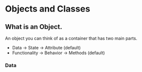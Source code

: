# Objects and Classes

## What is an Object.
An object you can think of as a container that has two main parts.

- Data -> State -> Attribute (default)
- Functionality -> Behavior -> Methods (default)

### Data
<!--stackedit_data:
eyJoaXN0b3J5IjpbLTE0MDMyNjA5MDVdfQ==
-->
